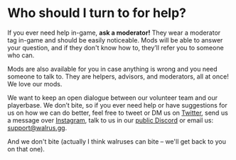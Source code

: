 # **Who should I turn to for help?**

If you ever need help in-game, **ask a moderator!**  They wear a moderator tag in-game and should be easily noticeable.  Mods will be able to answer your question, and if they don't know how to, they’ll refer you to someone who can.

Mods are also available for you in case anything is wrong and you need someone to talk to.  They are helpers, advisors, and moderators, all at once!  We love our mods.


We want to keep an open dialogue between our volunteer team and our playerbase.  We don’t bite, so if you ever need help or have suggestions for us on how we can do better, feel free to tweet or DM us on [Twitter](https://twitter.com/@walrus_gg), send us a message over [Instagram](https://instagram.com/walrus_gg), talk to us in our [public Discord](https://discord.gg/eySJYEb) or email us: [support@walrus.gg](mailto:support@walrus.gg).

And we don't bite (actually I think walruses can bite – we'll get back to you on that one).
